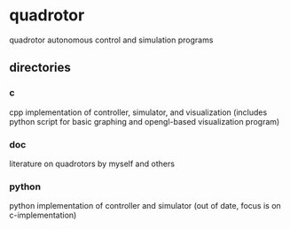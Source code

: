 # quadrotor

quadrotor autonomous control and simulation programs

## directories

### c
cpp implementation of controller, simulator, and visualization (includes python script for basic graphing and opengl-based visualization program)

### doc
literature on quadrotors by myself and others

### python
python implementation of controller and simulator (out of date, focus is on c-implementation)

